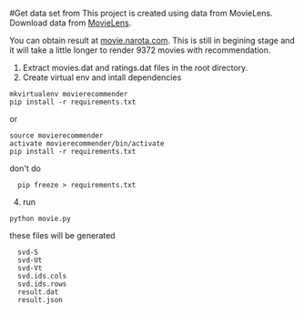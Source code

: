 #Get data set from
This project is created using data from MovieLens. Download data from [MovieLens](http://grouplens.org/datasets/movielens/).

You can obtain result at [movie.narota.com](http://movie.narota.com). This is still in begining stage and it will take a little longer to render 9372 movies with recommendation.

1. Extract movies.dat and ratings.dat files in the root directory.
2. Create virtual env and intall dependencies
```
mkvirtualenv movierecommender
pip install -r requirements.txt
```
or
```
source movierecommender
activate movierecommender/bin/activate
pip install -r requirements.txt
```
don't do
```
  pip freeze > requirements.txt
```

4. run
```
python movie.py
```
these files will be generated
```
  svd-S
  svd-Ut
  svd-Vt
  svd.ids.cols
  svd.ids.rows
  result.dat
  result.json
```
